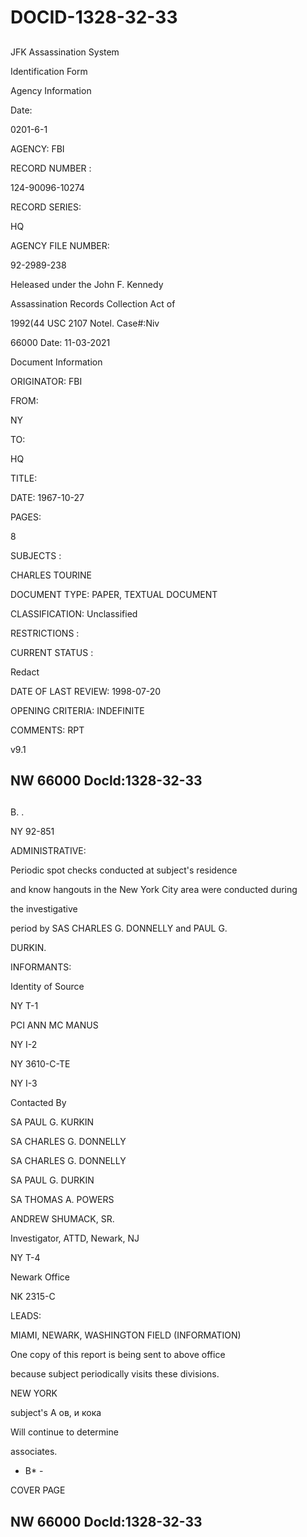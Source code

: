 # DOCID-1328-32-33

##
JFK Assassination System

Identification Form

Agency Information

Date:

0201-6-1

AGENCY: FBI

RECORD NUMBER :

124-90096-10274

RECORD SERIES:

HQ

AGENCY FILE NUMBER:

92-2989-238

Heleased under the John F. Kennedy

Assassination Records Collection Act of

1992(44 USC 2107 Notel. Case#:Niv

66000 Date: 11-03-2021

Document Information

ORIGINATOR: FBI

FROM:

NY

TO:

HQ

TITLE:

DATE: 1967-10-27

PAGES:

8

SUBJECTS :

CHARLES TOURINE

DOCUMENT TYPE: PAPER, TEXTUAL DOCUMENT

CLASSIFICATION: Unclassified

RESTRICTIONS :

CURRENT STATUS :

Redact

DATE OF LAST REVIEW: 1998-07-20

OPENING CRITERIA: INDEFINITE

COMMENTS: RPT

v9.1

NW 66000 Docld:1328-32-33
---

##
B. .

NY 92-851

ADMINISTRATIVE:

Periodic spot checks conducted at subject's residence

and know hangouts in the New York City area were conducted during

the investigative

period by SAS CHARLES G. DONNELLY and PAUL G.

DURKIN.

INFORMANTS:

Identity of Source

NY T-1

PCI ANN MC MANUS

NY I-2

NY 3610-C-TE

NY I-3

Contacted By

SA PAUL G. KURKIN

SA CHARLES G. DONNELLY

SA CHARLES G. DONNELLY

SA PAUL G. DURKIN

SA THOMAS A. POWERS

ANDREW SHUMACK, SR.

Investigator, ATTD, Newark, NJ

NY T-4

Newark Office

NK 2315-C

LEADS:

MIAMI, NEWARK, WASHINGTON FIELD (INFORMATION)

One copy of this report is being sent to above office

because subject periodically visits these divisions.

NEW YORK

subject's A ов, и кока

Will continue to determine

associates.

- B* -

COVER PAGE

NW 66000 Docld:1328-32-33
---

